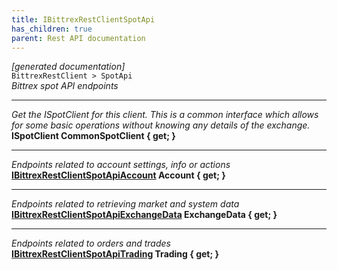 ```yaml
---
title: IBittrexRestClientSpotApi
has_children: true
parent: Rest API documentation
---
```

*[generated documentation]*  
`BittrexRestClient > SpotApi`  
*Bittrex spot API endpoints*
  
***
*Get the ISpotClient for this client. This is a common interface which allows for some basic operations without knowing any details of the exchange.*  
**ISpotClient CommonSpotClient { get; }**  
***
*Endpoints related to account settings, info or actions*  
**[IBittrexRestClientSpotApiAccount](IBittrexRestClientSpotApiAccount.html) Account { get; }**  
***
*Endpoints related to retrieving market and system data*  
**[IBittrexRestClientSpotApiExchangeData](IBittrexRestClientSpotApiExchangeData.html) ExchangeData { get; }**  
***
*Endpoints related to orders and trades*  
**[IBittrexRestClientSpotApiTrading](IBittrexRestClientSpotApiTrading.html) Trading { get; }**  
